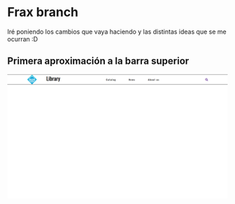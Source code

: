 # Frax branch

Iré poniendo los cambios que vaya haciendo y las distintas ideas que se me ocurran :D

## Primera aproximación a la barra superior

![primera-barra](primera-barra.png)
